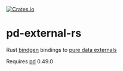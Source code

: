 [![Crates.io](https://img.shields.io/crates/v/pd-external-rs)](https://crates.io/crates/pd-external-rs)

# pd-external-rs

Rust [bindgen](https://rust-lang.github.io/rust-bindgen/) bindings to [pure data externals](https://github.com/pure-data/externals-howto)

Requires [pd](https://puredata.info/) 0.49.0

